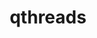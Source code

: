 ---
title: "qthreads"
layout: cache
categories: [package, develop]
meta: {"versions": ["1.18"], "compilers": ["gcc@=11.1.0", "oneapi@=2023.2.0"], "oss": ["ubuntu20.04"], "platforms": ["linux"], "targets": ["ppc64le", "x86_64", "x86_64_v3"], "stacks": ["e4s", "e4s-oneapi", "e4s-power", "root"], "num_specs": 6, "num_specs_by_stack": {"root": 6, "e4s-power": 2, "e4s-oneapi": 2, "e4s": 2}}
spec_details: [{"hash": "ie6cudmixhbmpomyqtuh4zxu2v333rzj", "compiler": "gcc@=11.1.0", "versions": ["1.18"], "os": "ubuntu20.04", "platform": "linux", "target": "ppc64le", "variants": ["build_system=autotools", "+hwloc", "scheduler=distrib", "~spawn_cache", "stack_size=4096", "+static"], "stacks": ["root", "e4s-power"], "size": "-", "tarball": "https://binaries.spack.io/develop/build_cache/linux-ubuntu20.04-ppc64le/gcc-11.1.0/qthreads-1.18/linux-ubuntu20.04-ppc64le-gcc-11.1.0-qthreads-1.18-ie6cudmixhbmpomyqtuh4zxu2v333rzj.spack"}, {"hash": "3orppsg4wa36xjjb2p6u4k2d6coi552f", "compiler": "gcc@=11.1.0", "versions": ["1.18"], "os": "ubuntu20.04", "platform": "linux", "target": "ppc64le", "variants": ["build_system=autotools", "+hwloc", "scheduler=distrib", "~spawn_cache", "stack_size=4096", "+static"], "stacks": ["root", "e4s-power"], "size": "-", "tarball": "https://binaries.spack.io/develop/build_cache/linux-ubuntu20.04-ppc64le/gcc-11.1.0/qthreads-1.18/linux-ubuntu20.04-ppc64le-gcc-11.1.0-qthreads-1.18-3orppsg4wa36xjjb2p6u4k2d6coi552f.spack"}, {"hash": "vjri6orzcehcon74jpsmp2dfanowfyoe", "compiler": "oneapi@=2023.2.0", "versions": ["1.18"], "os": "ubuntu20.04", "platform": "linux", "target": "x86_64", "variants": ["build_system=autotools", "+hwloc", "scheduler=distrib", "~spawn_cache", "stack_size=4096", "+static"], "stacks": ["e4s-oneapi", "root"], "size": "-", "tarball": "https://binaries.spack.io/develop/build_cache/linux-ubuntu20.04-x86_64/oneapi-2023.2.0/qthreads-1.18/linux-ubuntu20.04-x86_64-oneapi-2023.2.0-qthreads-1.18-vjri6orzcehcon74jpsmp2dfanowfyoe.spack"}, {"hash": "t2r6qctcm57wc3ib5uflkdckavgjl6on", "compiler": "oneapi@=2023.2.0", "versions": ["1.18"], "os": "ubuntu20.04", "platform": "linux", "target": "x86_64", "variants": ["build_system=autotools", "+hwloc", "scheduler=distrib", "~spawn_cache", "stack_size=4096", "+static"], "stacks": ["e4s-oneapi", "root"], "size": "-", "tarball": "https://binaries.spack.io/develop/build_cache/linux-ubuntu20.04-x86_64/oneapi-2023.2.0/qthreads-1.18/linux-ubuntu20.04-x86_64-oneapi-2023.2.0-qthreads-1.18-t2r6qctcm57wc3ib5uflkdckavgjl6on.spack"}, {"hash": "3ukguq2lh2h5zgcqhbihkkyg23medz4l", "compiler": "gcc@=11.1.0", "versions": ["1.18"], "os": "ubuntu20.04", "platform": "linux", "target": "x86_64_v3", "variants": ["build_system=autotools", "+hwloc", "scheduler=distrib", "~spawn_cache", "stack_size=4096", "+static"], "stacks": ["e4s", "root"], "size": "-", "tarball": "https://binaries.spack.io/develop/build_cache/linux-ubuntu20.04-x86_64_v3/gcc-11.1.0/qthreads-1.18/linux-ubuntu20.04-x86_64_v3-gcc-11.1.0-qthreads-1.18-3ukguq2lh2h5zgcqhbihkkyg23medz4l.spack"}, {"hash": "oco54pcytg2jnbgaqnavvj7k7uoqitjd", "compiler": "gcc@=11.1.0", "versions": ["1.18"], "os": "ubuntu20.04", "platform": "linux", "target": "x86_64_v3", "variants": ["build_system=autotools", "+hwloc", "scheduler=distrib", "~spawn_cache", "stack_size=4096", "+static"], "stacks": ["e4s", "root"], "size": "-", "tarball": "https://binaries.spack.io/develop/build_cache/linux-ubuntu20.04-x86_64_v3/gcc-11.1.0/qthreads-1.18/linux-ubuntu20.04-x86_64_v3-gcc-11.1.0-qthreads-1.18-oco54pcytg2jnbgaqnavvj7k7uoqitjd.spack"}]
---